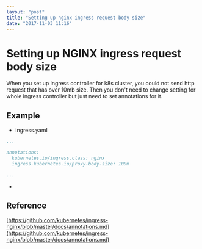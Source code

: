 ```yaml
---
layout: "post"
title: "Setting up nginx ingress request body size"
date: "2017-11-03 11:16"
---
```



# Setting up NGINX ingress request body size

When you set up ingress controller for k8s cluster, you could not send http request that has over 10mb size. Then you don't need to change setting for whole ingress controller but just need to set annotations for it.

## Example
-   ingress.yaml
```yaml
...

annotations:
  kubernetes.io/ingress.class: nginx
  ingress.kubernetes.io/proxy-body-size: 100m

...
```

-

## Reference

[https://github.com/kubernetes/ingress-nginx/blob/master/docs/annotations.md](https://github.com/kubernetes/ingress-nginx/blob/master/docs/annotations.md)
